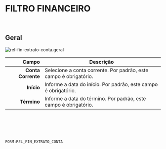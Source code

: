 # FILTRO FINANCEIRO
<br>

## Geral
![rel-fin-extrato-conta.geral](https://raw.githubusercontent.com/netforcews/docs-siscom/master/geral/imagens/rel-fin-extrato-conta.geral.png)

Campo | Descrição
--:|---
**Conta Corrente** | Selecione a conta corrente. Por padrão, este campo é obrigatório.
**Início** | Informe a data do início. Por padrão, este campo é obrigatório.
**Término** | Informe a data do término. Por padrão, este campo é obrigatório.
<br>
<br>
<br>
<br>

```FORM:REL_FIN_EXTRATO_CONTA```
